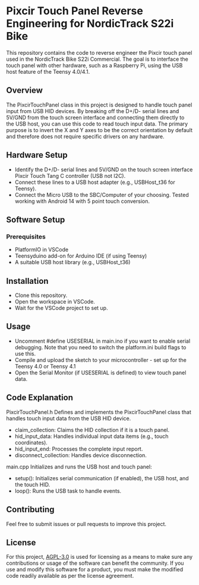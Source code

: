# **Pixcir Touch Panel Reverse Engineering for NordicTrack S22i Bike**
This repository contains the code to reverse engineer the Pixcir touch panel used in the NordicTrack Bike S22i Commercial. The goal is to interface the touch panel with other hardware, such as a Raspberry Pi, using the USB host feature of the Teensy 4.0/4.1.

## Overview
The PixcirTouchPanel class in this project is designed to handle touch panel input from USB HID devices. By breaking off the D+/D- serial lines and 5V/GND from the touch screen interface and connecting them directly to the USB host, you can use this code to read touch input data. The primary purpose is to invert the X and Y axes to be the correct orientation by default and therefore does not require specific drivers on any hardware.

## Hardware Setup
- Identify the D+/D- serial lines and 5V/GND on the touch screen interface Pixcir Touch Tang C controller (USB not I2C).
- Connect these lines to a USB host adapter (e.g., USBHost_t36 for Teensy).
- Connect the Micro USB to the SBC/Computer of your choosing. Tested working with Android 14 with 5 point touch conversion.

## Software Setup
### Prerequisites
- PlatformIO in VSCode
- Teensyduino add-on for Arduino IDE (if using Teensy)
- A suitable USB host library (e.g., USBHost_t36)

## Installation
- Clone this repository.
- Open the workspace in VSCode.
- Wait for the VSCode project to set up.

## Usage
- Uncomment #define USESERIAL in main.ino if you want to enable serial debugging. Note that you need to switch the platform.ini build flags to use this.
- Compile and upload the sketch to your microcontroller - set up for the Teensy 4.0 or Teensy 4.1
- Open the Serial Monitor (if USESERIAL is defined) to view touch panel data.

## Code Explanation
PixcirTouchPanel.h
Defines and implements the PixcirTouchPanel class that handles touch input data from the USB HID device.
- claim_collection: Claims the HID collection if it is a touch panel.
- hid_input_data: Handles individual input data items (e.g., touch coordinates).
- hid_input_end: Processes the complete input report.
- disconnect_collection: Handles device disconnection.

main.cpp
Initializes and runs the USB host and touch panel:

- setup(): Initializes serial communication (if enabled), the USB host, and the touch HID.
- loop(): Runs the USB task to handle events.

## Contributing
Feel free to submit issues or pull requests to improve this project.

## License
For this project, [AGPL-3.0](https://choosealicense.com/licenses/agpl-3.0/) is used for licensing as a means to make sure any contributions or usage of the software can benefit the community. If you use and modify this software for a product, you must make the modified code readily available as per the license agreement.